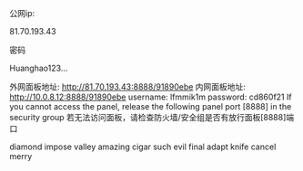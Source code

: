 公网ip:

81.70.193.43

密码

Huanghao123...

外网面板地址: http://81.70.193.43:8888/91890ebe
内网面板地址: http://10.0.8.12:8888/91890ebe
username: lfmmik1m
password: cd860f21
If you cannot access the panel,
release the following panel port [8888] in the security group
若无法访问面板，请检查防火墙/安全组是否有放行面板[8888]端口



diamond impose valley amazing cigar such evil final adapt knife cancel merry